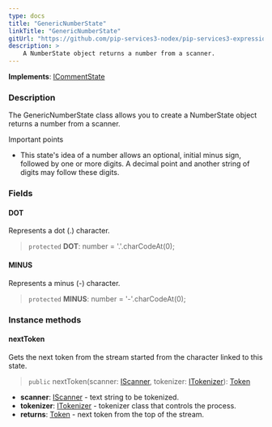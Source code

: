 ```yaml
---
type: docs
title: "GenericNumberState"
linkTitle: "GenericNumberState"
gitUrl: "https://github.com/pip-services3-nodex/pip-services3-expressions-nodex"
description: > 
    A NumberState object returns a number from a scanner. 
---
```


**Implements**: [ICommentState](../../icomment_state)

### Description

The GenericNumberState class allows you to create a NumberState object returns a number from a scanner.

Important points
- This state's idea of a number allows an optional, initial minus sign, followed by one or more digits. A decimal point and another string of digits may follow these digits.

### Fields

<span class="hide-title-link">

#### DOT
Represents a dot (.) character.
> `protected` **DOT**: number = '.'.charCodeAt(0);

#### MINUS
Represents a minus (-) character.
> `protected` **MINUS**: number = '-'.charCodeAt(0);

</span>



### Instance methods

#### nextToken
Gets the next token from the stream started from the character linked to this state.

> `public` nextToken(scanner: [IScanner](../../../io/iscanner), tokenizer: [ITokenizer](../../itokenizer)): [Token](../../token)

- **scanner**: [IScanner](../../../io/iscanner) - text string to be tokenized.
- **tokenizer**: [ITokenizer](../../itokenizer) - tokenizer class that controls the process.
- **returns**: [Token](../../token) - next token from the top of the stream.
